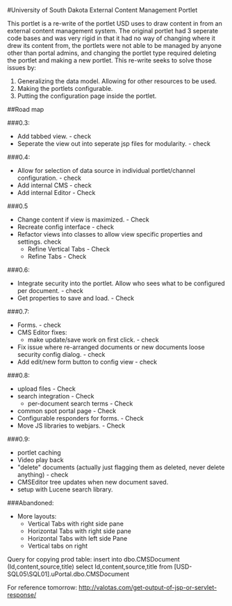 #University of South Dakota External Content Management Portlet

This portlet is a re-write of the portlet USD uses to draw content in from an
external content management system. The original portlet had 3 seperate code
bases and was very rigid in that it had no way of changing where it drew its
content from, the portlets were not able to be managed by anyone other than 
portal admins, and changing the portlet type required deleting the portlet and
making a new portlet. This re-write seeks to solve those issues by:

1. Generalizing the data model. Allowing for other resources to be used.
2. Making the portlets configurable.
3. Putting the configuration page inside the portlet.


##Road map

###0.3:

* Add tabbed view. - check
* Seperate the view out into seperate jsp files for modularity. - check

###0.4:

* Allow for selection of data source in individual portlet/channel configuration. - check
* Add internal CMS - check
* Add internal Editor - Check

###0.5

* Change content if view is maximized. - Check
* Recreate config interface - check
* Refactor views into classes to allow view specific properties and settings. check
  * Refine Vertical Tabs - Check
  * Refine Tabs - Check

###0.6:

* Integrate security into the portlet. Allow who sees what to be configured per document. - check
* Get properties to save and load. - Check

###0.7:

* Forms. - check
* CMS Editor fixes:
  * make update/save work on first click. - check
* Fix issue where re-arranged documents or new documents loose security config dialog. - check
* Add edit/new form button to config view - check

###0.8:

* upload files - Check
* search integration - Check
	* per-document search terms - Check
* common spot portal page - Check
* Configurable responders for forms. - Check
* Move JS libraries to webjars. - Check

###0.9:
* portlet caching
* Video play back
* "delete" documents (actually just flagging them as deleted, never delete anything) - check
* CMSEditor tree updates when new document saved.
* setup with Lucene search library.

###Abandoned:
* More layouts:
  * Vertical Tabs with right side pane
  * Horizontal Tabs with right side pane
  * Horizontal Tabs with left side Pane
  * Vertical tabs on right

Query for copying prod table:
insert into dbo.CMSDocument (Id,content,source,title)
select Id,content,source,title from [USD-SQL05\SQL01].uPortal.dbo.CMSDocument

For reference tomorrow: http://valotas.com/get-output-of-jsp-or-servlet-response/
